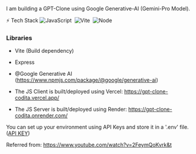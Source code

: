 I am building a GPT-Clone using Google Generative-AI (Gemini-Pro Model).

⚡ Tech Stack
![JavaScript](https://img.shields.io/badge/JavaScript-61DAFB.svg?style=for-the-badge&logo=JavaScript&logoColor=black)&nbsp; 
![Vite](https://img.shields.io/badge/Vite-61DAFB.svg?style=for-the-badge&logo=Vite&logoColor=black)&nbsp;
![Node](https://img.shields.io/badge/Node.js-43853D?style=for-the-badge&logo=node.js&logoColor=white)

### Libraries
- Vite (Build dependency)
- Express
- @Google Generative AI (https://www.npmjs.com/package/@google/generative-ai)

- The JS Client is built/deployed using Vercel: https://gpt-clone-codita.vercel.app/
- The JS Server is built/deployed using Render: https://gpt-clone-codita.onrender.com/ 

You can set up your environment using API Keys and store it in a '.env' file. ([API KEY](https://makersuite.google.com/app/apikey))

Referred from: https://www.youtube.com/watch?v=2FeymQoKvrk&t



